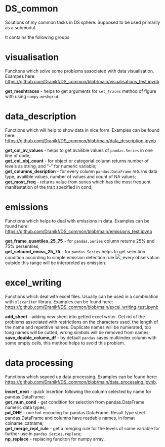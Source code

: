# DS_common
Solutions of my common tasks in DS sphere. Supposed to be used primarily as a submodul.

It contains the following groups:

# visualisation
Funcitons which solve some problems associated with data visualisation.
Exampes here: https://github.com/Dranikf/DS_common/blob/main/visualisations_test.ipynb

**get_meshtraces** - helps to get arguments for `set_traces` method of figure with using `numpy.meshgrid`.

# data_description

Functions which will help to show data in nice form. Examples can be found here: https://github.com/Dranikf/DS_common/blob/main/data_description.ipynb

**get_col_av_values** - helps to get availible values of `pandas.Series` in one line of code;<br>
**get_col_obj_count** - for object or categorial column returns number of levels as string, and "-" for numeric variable;<br>
**get_columns_desription** - for every column `pandas.DataFrame` returns data type, availible values, number of values and count of NA values; <br>
**get_most_freq** - returns value from series which has the most frequent manifestation of the trait specified in cond;<br>

# emissions

Functions which helps to deal with emissions in data. Examples can be found here: https://github.com/Dranikf/DS_common/blob/main/emissions_test.ipynb

**get_frame_quantiles_25_75** - for `pandas.Series` column returns 25% and 75% persentiles;<br>
**get_selcond_emiss_25_75** - for `pandas.Series` helps to get selection condition according to simple emission detection rule <img src="https://latex.codecogs.com/gif.latex?[x_{25}-b(x_{75}-x_{25});x_{75}+b(x_{75}-x_{25})]"/>, every observation outside this range will be interpreted as emission.

# excel_writing

Functions which deal with excel files. Usually can be used in a combination with `xlsxwriter` library. Examples can be found here: https://github.com/Dranikf/DS_common/blob/main/excel_writing_test.ipynb

**add_sheet** - adding new sheet into getted excel writer. Get rid of the problems associated with restrictions on the characters used, the length of the name and repetitive names. Duplicate names will be numerated, too long names will be cutted, wrong simbols will be removed from names; <br>
**save_double_column_df** - by default `pandas` saves multiindex column with some empty cells, this method helps to avoid this problem. <br>


# data processing

Functions which sepeed up data processing. Examples can be found here: https://github.com/Dranikf/DS_common/blob/main/data_processing.ipynb.

**insert_next** - quick insertion following the column selected by name for pandas.DataFrame;<br>
**get_num_cond** - get condition for selection from pandas.DataFrame numeric data types;<br>
**pd_OHE** - one hot encoding for pandas.DataFrame. Result type steel pandas.DataFrame and columns have readable names, in fomat colname_catname;<br>
**get_merge_repl_rule** - get a merging rule for the levels of some variable for further use in `pandas.Series.replace`; <br>
**np_replace** - replacing funciton for numpy array.